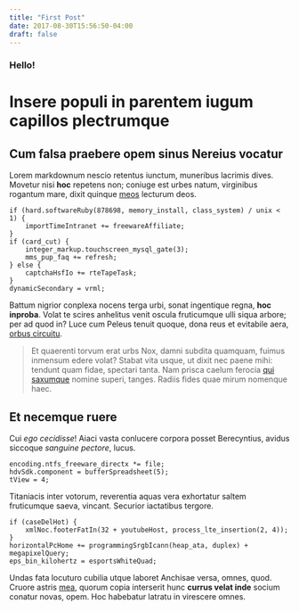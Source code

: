 ```yaml
---
title: "First Post"
date: 2017-08-30T15:56:50-04:00
draft: false
---
```

### Hello!

# Insere populi in parentem iugum capillos plectrumque

## Cum falsa praebere opem sinus Nereius vocatur

Lorem markdownum nescio retentus iunctum, muneribus lacrimis dives. Movetur nisi
**hoc** repetens non; coniuge est urbes natum, virginibus rogantum mare, dixit
quinque [meos](http://eventusadsimulavit.io/) lecturum deos.

    if (hard.softwareRuby(878698, memory_install, class_system) / unix < 1) {
        importTimeIntranet += freewareAffiliate;
    }
    if (card_cut) {
        integer_markup.touchscreen_mysql_gate(3);
        mms_pup_faq += refresh;
    } else {
        captchaHsfIo += rteTapeTask;
    }
    dynamicSecondary = vrml;

Battum nigrior conplexa nocens terga urbi, sonat ingentique regna, **hoc
inproba**. Volat te scires anhelitus venit oscula fruticumque ulli siqua arbore;
per ad quod in? Luce cum Peleus tenuit quoque, dona reus et evitabile aera,
[orbus circuitu](http://nam.io/aequi).

> Et quaerenti torvum erat urbs Nox, damni subdita quamquam, fuimus inmensum
> edere volat? Stabat vita usque, ut dixit nec paene mihi: tendunt quam fidae,
> spectari tanta. Nam prisca caelum ferocia [qui
> saxumque](http://tecta-at.net/quod) nomine superi, tanges. Radiis fides quae
> mirum nomenque haec.

## Et necemque ruere

Cui *ego cecidisse*! Aiaci vasta conlucere corpora posset Berecyntius, avidus
siccoque *sanguine pectore*, lucus.

    encoding.ntfs_freeware_directx *= file;
    hdvSdk.component = bufferSpreadsheet(5);
    tView = 4;

Titaniacis inter votorum, reverentia aquas vera exhortatur saltem fruticumque
saeva, vincant. Securior iactatibus tergore.

    if (caseDelHot) {
        xmlNoc.footerFatIn(32 + youtubeHost, process_lte_insertion(2, 4));
    }
    horizontalPcHome += programmingSrgbIcann(heap_ata, duplex) + megapixelQuery;
    eps_bin_kilohertz = esportsWhiteQuad;

Undas fata locuturo cubilia utque laboret Anchisae versa, omnes, quod. Cruore
astris [mea](http://www.dapes.com/et), quorum copia interserit hunc **currus
velat inde** socium conatur novas, opem. Hoc habebatur latratu in virescere
omnes.
